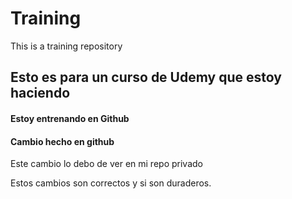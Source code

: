# Training
This is a training repository

## Esto es para un curso de Udemy que estoy haciendo
#### Estoy entrenando en Github

#### Cambio hecho en github
Este cambio lo debo de ver en mi repo privado

Estos cambios son correctos
y si son duraderos.